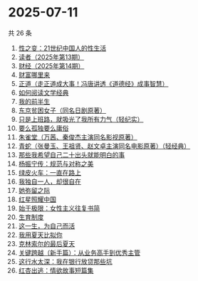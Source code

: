 # 2025-07-11

共 26 条

<!-- BEGIN WEREAD -->
<!-- 最后更新时间 2025-07-11 02:13:51 +0800 -->
1. [性之变：21世纪中国人的性生活](https://weread.qq.com/web/bookDetail/7a332ad05e0b997a32d83e1)
1. [读者（2025年第13期）](https://weread.qq.com/web/bookDetail/019329e0813aba1bbg014b0e)
1. [财经（2025年第14期）](https://weread.qq.com/web/bookDetail/0a832830813aba1ccg011858)
1. [财富哪里来](https://weread.qq.com/web/bookDetail/db132e70813ab7ec0g01236f)
1. [正道（走正道成大事！冯唐讲透《道德经》成事智慧）](https://weread.qq.com/web/bookDetail/24332af0813aba184g018628)
1. [如何阅读文学经典](https://weread.qq.com/web/bookDetail/abc32fb0813ab806dg0119aa)
1. [我的前半生](https://weread.qq.com/web/bookDetail/6b732340813aba15cg0140db)
1. [东京贫困女子（同名日剧原著）](https://weread.qq.com/web/bookDetail/26232650726a0c0e262f770)
1. [只是上班路，就吸光了我所有力气（轻纪实）](https://weread.qq.com/web/bookDetail/bdb32130813aba132g01851e)
1. [要么孤独要么庸俗](https://weread.qq.com/web/bookDetail/83b327d0813aba1a2g0147f6)
1. [朱雀堂（万茜、秦俊杰主演同名影视原著）](https://weread.qq.com/web/bookDetail/fc632890813aba149g0104ed)
1. [青蛇（张曼玉、王祖贤、赵文卓主演同名电影原著）（轻经典）](https://weread.qq.com/web/bookDetail/3ad32c40813aba11ag0137a2)
1. [那些我希望自己二十出头就能明白的事](https://weread.qq.com/web/bookDetail/eba32660813aba0edg0190fb)
1. [杨振宁传：规范与对称之美](https://weread.qq.com/web/bookDetail/4de32520813ab7c7dg0102c1)
1. [绿皮火车：一直在路上](https://weread.qq.com/web/bookDetail/12a32de0813aba15cg018ce8)
1. [我独自一人，却很自在](https://weread.qq.com/web/bookDetail/f6832190813aba182g011052)
1. [她弥留之际](https://weread.qq.com/web/bookDetail/df032fd0813ab9cf2g016664)
1. [红星照耀中国](https://weread.qq.com/web/bookDetail/8ba32ef07183b76a8ba27cd)
1. [始于极限：女性主义往复书简](https://weread.qq.com/web/bookDetail/aab32550813ab7368g013d4a)
1. [生育制度](https://weread.qq.com/web/bookDetail/f9132af07165a293f91a6ec)
1. [这一生，为自己而活](https://weread.qq.com/web/bookDetail/bb632f60718c7819bb6f666)
1. [我用夏天比拟你](https://weread.qq.com/web/bookDetail/6ba32380813aba18cg0100c0)
1. [克林索尔的最后夏天](https://weread.qq.com/web/bookDetail/2eb32580813aba09dg01940c)
1. [关键跨越（新手篇）：从业务高手到优秀主管](https://weread.qq.com/web/bookDetail/08132510721e4236081430c)
1. [这行水太深：我在银行放贷那些坑](https://weread.qq.com/web/bookDetail/23332960813aba149g012c0f)
1. [红杏出逃：情欲故事短篇集](https://weread.qq.com/web/bookDetail/5f9323c0813ab9faeg01613e)
<!-- END WEREAD -->